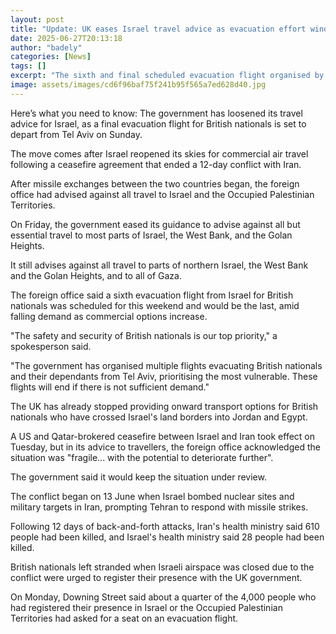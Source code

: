 ```yaml
---
layout: post
title: "Update: UK eases Israel travel advice as evacuation effort winds down"
date: 2025-06-27T20:13:18
author: "badely"
categories: [News]
tags: []
excerpt: "The sixth and final scheduled evacuation flight organised by the government is set to depart on Sunday."
image: assets/images/cd6f96baf75f241b95f565a7ed628d40.jpg
---
```


Here’s what you need to know: The government has loosened its travel advice for Israel, as a final evacuation flight for British nationals is set to depart from Tel Aviv on Sunday.

The move comes after Israel reopened its skies for commercial air travel following a ceasefire agreement that ended a 12-day conflict with Iran. 

After missile exchanges between the two countries began, the foreign office had advised against all travel to Israel and the Occupied Palestinian Territories.

On Friday, the government eased its guidance to advise against all but essential travel to most parts of Israel, the West Bank, and the Golan Heights. 

It still advises against all travel to parts of northern Israel, the West Bank and the Golan Heights, and to all of Gaza.

The foreign office said a sixth evacuation flight from Israel for British nationals was scheduled for this weekend and would be the last, amid falling demand as commercial options increase.

"The safety and security of British nationals is our top priority," a spokesperson said.

"The government has organised multiple flights evacuating British nationals and their dependants from Tel Aviv, prioritising the most vulnerable. These flights will end if there is not sufficient demand."

The UK has already stopped providing onward transport options for British nationals who have crossed Israel's land borders into Jordan and Egypt.

A US and Qatar-brokered ceasefire between Israel and Iran took effect on Tuesday, but in its advice to travellers, the foreign office acknowledged the situation was "fragile... with the potential to deteriorate further".

The government said it would keep the situation under review.

The conflict began on 13 June when Israel bombed nuclear sites and military targets in Iran, prompting Tehran to respond with missile strikes. 

Following 12 days of back-and-forth attacks, Iran's health ministry said 610 people had been killed, and Israel's health ministry said 28 people had been killed.

British nationals left stranded when Israeli airspace was closed due to the conflict were urged to register their presence with the UK government. 

On Monday, Downing Street said about a quarter of the 4,000 people who had registered their presence in Israel or the Occupied Palestinian Territories had asked for a seat on an evacuation flight. 

